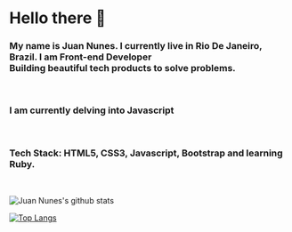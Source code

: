 
# Hello there :wave:

<h3> 
 My name is Juan Nunes. I currently live in Rio De Janeiro, Brazil. I am <strong>Front-end Developer</strong> <br>
  Building beautiful tech products to solve problems.
</h3>
<br>
<h3>
I am currently delving into Javascript
</h3>

<br>
<h3>
  Tech Stack: <strong>HTML5, CSS3, Javascript, Bootstrap and learning Ruby.</strong>
</h3>

<br>

![Juan Nunes's github stats](https://github-readme-stats.vercel.app/api?username=juannunesz&hide=contribs,prs&show_icons=true&theme=radical)


[![Top Langs](https://github-readme-stats.vercel.app/api/top-langs/?username=juannunesz&layout=compact&theme=radical)](https://github.com/juannunesz/github-readme-stats)
